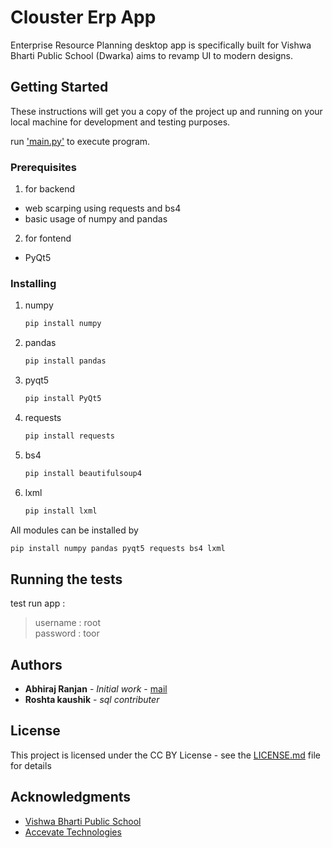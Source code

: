 # Clouster Erp App

Enterprise Resource Planning desktop app is specifically built for Vishwa Bharti Public School (Dwarka) aims to revamp UI to modern designs. 

## Getting Started

These instructions will get you a copy of the project up and running on your local machine for development and testing purposes.

run ['main.py'](main.py) to execute program.

### Prerequisites

1. for backend
  * web scarping using requests and bs4
  * basic usage of numpy and pandas 
2. for fontend
  * PyQt5

### Installing

1. numpy 
    ```bash
    pip install numpy
    ```
2. pandas
    ```bash
    pip install pandas
    ```
3. pyqt5
    ```bash
    pip install PyQt5
    ```
4. requests
    ```bash
    pip install requests
    ```
5. bs4
    ```bash
    pip install beautifulsoup4
    ```
6. lxml
    ```bash
    pip install lxml
    ```
All modules can be installed by 
```bash
pip install numpy pandas pyqt5 requests bs4 lxml
```

## Running the tests

test run app :
> username : root  \
> password : toor 

## Authors

* **Abhiraj Ranjan** - *Initial work* - [mail](mailto:abhirajranjan456@gmail.com)
* **Roshta kaushik** - *sql contributer*

## License

This project is licensed under the CC BY License - see the [LICENSE.md](LICENSE.md) file for details

## Acknowledgments

* [Vishwa Bharti Public School](https://www.vbpsdwarka.org/)
* [Accevate Technologies](https://accevate.in)

